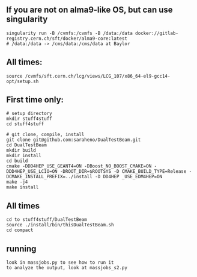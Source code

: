 ## If you are not on alma9-like OS, but can use singularity
```
singularity run -B /cvmfs:/cvmfs -B /data:/data docker://gitlab-registry.cern.ch/sft/docker/alma9-core:latest
# /data:/data -> /cms/data:/cms/data at Baylor
```

## All times:
```
source /cvmfs/sft.cern.ch/lcg/views/LCG_107/x86_64-el9-gcc14-opt/setup.sh
```

## First time only:
```
# setup directory
mkdir stuff4stuff
cd stuff4stuff

# git clone, compile, install
git clone git@github.com:saraheno/DualTestBeam.git
cd DualTestBeam
mkdir build
mkdir install
cd build
cmake -DDD4HEP_USE_GEANT4=ON -DBoost_NO_BOOST_CMAKE=ON -DDD4HEP_USE_LCIO=ON -DROOT_DIR=$ROOTSYS -D CMAKE_BUILD_TYPE=Release -DCMAKE_INSTALL_PREFIX=../install -D DD4HEP _USE_EDM4HEP=ON 
make -j4
make install
```

## All times
```
cd to stuff4stuff/DualTestBeam	
source ./install/bin/thisDualTestBeam.sh
cd compact
```

## running
```
look in massjobs.py to see how to run it
to analyze the output, look at massjobs_s2.py
```
